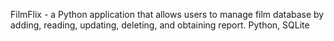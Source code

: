 FilmFlix - a Python application that allows users to manage film database by adding, reading, updating, deleting, and obtaining report.
Python, SQLite
